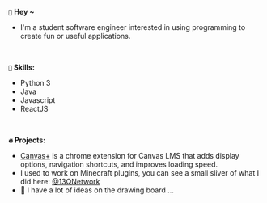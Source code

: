 `👋` **Hey \~**
- I'm a student software engineer interested in using programming to create fun or useful applications.

<br>

**` 🌱 ` Skills:** 
- Python 3
- Java
- Javascript
- ReactJS

<br>

**` 🔥 ` Projects:**

- <a href="https://github.com/canvasplus">Canvas+</a> is a chrome extension for Canvas LMS that adds display options, navigation shortcuts, and improves loading speed.
- I used to work on Minecraft plugins, you can see a small sliver of what I did here:
<a href="https://github.com/13QNetwork">@13QNetwork</a>
- 🤔 I have a lot of ideas on the drawing board ...

